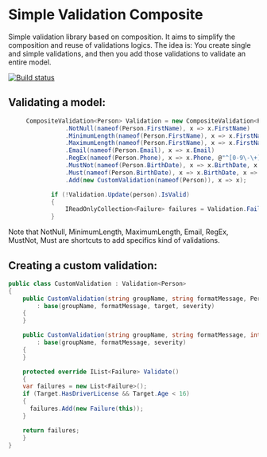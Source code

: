 # Simple Validation Composite 
 Simple validation library based on composition. It aims to simplify the composition and reuse of validations logics. The idea is: You create single and simple validations, and then you add those validations to validate an entire model. 
  
  
[![Build status](https://ci.appveyor.com/api/projects/status/a2js0psc0gnviccx?svg=true)](https://ci.appveyor.com/project/hugoj0s3/simplecompositevalidation)


## Validating a model:
```csharp
     CompositeValidation<Person> Validation = new CompositeValidation<Person>()
                .NotNull(nameof(Person.FirstName), x => x.FirstName) 
                .MinimumLength(nameof(Person.FirstName), x => x.FirstName, 3) 
                .MaximumLength(nameof(Person.FirstName), x => x.FirstName, 10) 
                .Email(nameof(Person.Email), x => x.Email) 
                .RegEx(nameof(Person.Phone), x => x.Phone, @"^[0-9\-\+]{9,15}$") 
                .MustNot(nameof(Person.BirthDate), x => x.BirthDate, x => x.Year < 1850) 
                .Must(nameof(Person.BirthDate), x => x.BirthDate, x => x < DateTime.Now) 
                .Add(new CustomValidation(nameof(Person)), x => x); 

            if (!Validation.Update(person).IsValid)
            {
                IReadOnlyCollection<Failure> failures = Validation.Failures;
            }
```
Note that NotNull, MinimumLength, MaximumLength, Email, RegEx, MustNot, Must are shortcuts to add specifics kind of validations.


## Creating a custom validation:
```csharp
public class CustomValidation : Validation<Person>
{
    public CustomValidation(string groupName, string formatMessage, Person target, int severity = 1) 
	    : base(groupName, formatMessage, target, severity)
    {
    }

    public CustomValidation(string groupName, string formatMessage, int severity = 1) 
	    : base(groupName, formatMessage, severity)
    {
    }

    protected override IList<Failure> Validate()
    {
	var failures = new List<Failure>();
	if (Target.HasDriverLicense && Target.Age < 16)
	{
	  failures.Add(new Failure(this));
	}

	return failures;
    }
}
```
